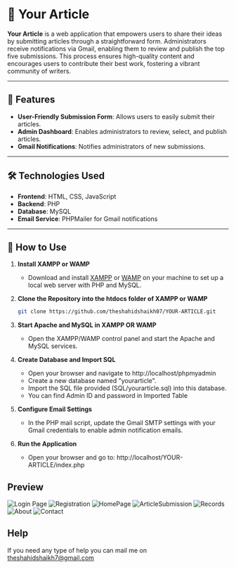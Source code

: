 # 📝 Your Article

**Your Article** is a web application that empowers users to share their ideas by submitting articles through a straightforward form. Administrators receive notifications via Gmail, enabling them to review and publish the top five submissions. This process ensures high-quality content and encourages users to contribute their best work, fostering a vibrant community of writers.

---

## 🚀 Features

- **User-Friendly Submission Form**: Allows users to easily submit their articles.
- **Admin Dashboard**: Enables administrators to review, select, and publish articles.
- **Gmail Notifications**: Notifies administrators of new submissions.

---

## 🛠️ Technologies Used

- **Frontend**: HTML, CSS, JavaScript
- **Backend**: PHP
- **Database**: MySQL
- **Email Service**: PHPMailer for Gmail notifications

---


## 🧪 How to Use

1. **Install XAMPP or WAMP**

   - Download and install [XAMPP](https://www.apachefriends.org/index.html) or [WAMP](http://www.wampserver.com/en/) on your machine to set up a local web server with PHP and MySQL.

2. **Clone the Repository into the htdocs folder of XAMPP or WAMP**

   ```bash
   git clone https://github.com/theshahidshaikh07/YOUR-ARTICLE.git

3. **Start Apache and MySQL in XAMPP OR WAMP**
    -  Open the XAMPP/WAMP control panel and start the Apache and MySQL services.

4. **Create Database and Import SQL**

    -  Open your browser and navigate to http://localhost/phpmyadmin
    -  Create a new database named "yourarticle".
    -  Import the SQL file provided (SQL/yourarticle.sql) into this database.
    -  You can find Admin ID and password in Imported Table

5. **Configure Email Settings**
    -  In the PHP mail script, update the Gmail SMTP settings with your Gmail credentials to enable admin notification emails.

6.  **Run the Application**
    -  Open your browser and go to:
        http://localhost/YOUR-ARTICLE/index.php

## Preview
![Login Page](login.png)
![Registration](Picture1.jpg)
![HomePage](user%homepage.png)
![ArticleSubmission](Article%submission.png)
![Records](records.png)
![About](aboutus.png)
![Contact](contact%us.png)

## Help
If you need any type of help you can mail me on theshahidshaikh7@gmail.com


